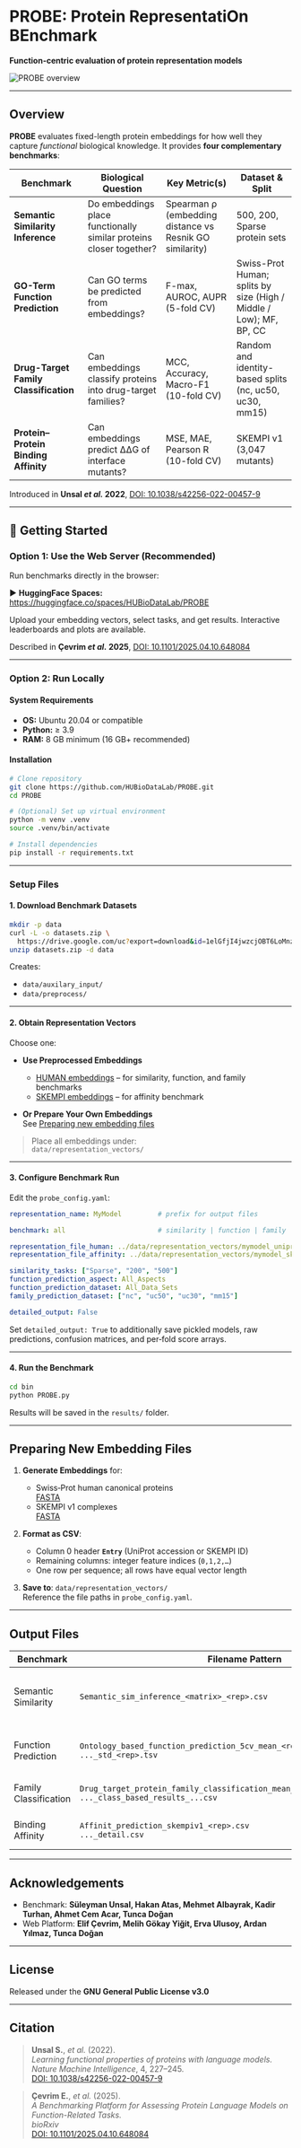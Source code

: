 # PROBE: Protein RepresentatiOn BEnchmark

**Function-centric evaluation of protein representation models**

![PROBE overview](PROBE_workflow_figure.jpg)

---

## Overview

**PROBE** evaluates fixed-length protein embeddings for how well they capture *functional* biological knowledge. It provides **four complementary benchmarks**:

| Benchmark | Biological Question | Key Metric(s) | Dataset & Split |
|-----------|---------------------|----------------|------------------|
| **Semantic Similarity Inference** | Do embeddings place functionally similar proteins closer together? | Spearman ρ (embedding distance vs Resnik GO similarity) | 500, 200, Sparse protein sets |
| **GO-Term Function Prediction** | Can GO terms be predicted from embeddings? | F-max, AUROC, AUPR (5-fold CV) | Swiss-Prot Human; splits by size (High / Middle / Low); MF, BP, CC |
| **Drug-Target Family Classification** | Can embeddings classify proteins into drug-target families? | MCC, Accuracy, Macro-F1 (10-fold CV) | Random and identity-based splits (nc, uc50, uc30, mm15) |
| **Protein–Protein Binding Affinity** | Can embeddings predict ΔΔG of interface mutants? | MSE, MAE, Pearson R (10-fold CV) | SKEMPI v1 (3,047 mutants) |

Introduced in **Unsal *et al.* 2022**, [DOI: 10.1038/s42256-022-00457-9](https://doi.org/10.1038/s42256-022-00457-9)

---

## 🔧 Getting Started

### Option 1: Use the Web Server (Recommended)

Run benchmarks directly in the browser:

▶️ **HuggingFace Spaces:**  
<https://huggingface.co/spaces/HUBioDataLab/PROBE>

Upload your embedding vectors, select tasks, and get results. Interactive leaderboards and plots are available.

Described in **Çevrim *et al.* 2025**, [DOI: 10.1101/2025.04.10.648084](https://doi.org/10.1101/2025.04.10.648084)

---

### Option 2: Run Locally

#### System Requirements

- **OS:** Ubuntu 20.04 or compatible
- **Python:** ≥ 3.9
- **RAM:** 8 GB minimum (16 GB+ recommended)

#### Installation

```bash
# Clone repository
git clone https://github.com/HUBioDataLab/PROBE.git
cd PROBE

# (Optional) Set up virtual environment
python -m venv .venv
source .venv/bin/activate

# Install dependencies
pip install -r requirements.txt
```

---

### Setup Files

#### 1. Download Benchmark Datasets

```bash
mkdir -p data
curl -L -o datasets.zip \
  https://drive.google.com/uc?export=download&id=1elGfjI4jwzcjOBT6LoMnz-7DtdwPFV6i
unzip datasets.zip -d data
```

Creates:

- `data/auxilary_input/`
- `data/preprocess/`

---

#### 2. Obtain Representation Vectors

Choose one:

- **Use Preprocessed Embeddings**
  - [HUMAN embeddings](https://drive.google.com/drive/folders/1WmYyaBhOYtI4Hzbsg2sTQHRN6LVrYFhw) – for similarity, function, and family benchmarks
  - [SKEMPI embeddings](https://drive.google.com/drive/folders/18sVmR0Xx_QfmjeqCPxz3gS5DS09FqS_T) – for affinity benchmark

- **Or Prepare Your Own Embeddings**  
  See [Preparing new embedding files](#-preparing-new-embedding-files)

> Place all embeddings under:  
> `data/representation_vectors/`

---

#### 3. Configure Benchmark Run

Edit the `probe_config.yaml`:

```yaml
representation_name: MyModel         # prefix for output files

benchmark: all                       # similarity | function | family | affinity | all

representation_file_human: ../data/representation_vectors/mymodel_uniprot_human.csv
representation_file_affinity: ../data/representation_vectors/mymodel_skempi.csv

similarity_tasks: ["Sparse", "200", "500"]
function_prediction_aspect: All_Aspects
function_prediction_dataset: All_Data_Sets
family_prediction_dataset: ["nc", "uc50", "uc30", "mm15"]

detailed_output: False
```

Set `detailed_output: True` to additionally save pickled models, raw predictions, confusion matrices, and per‑fold score arrays.

---

#### 4. Run the Benchmark

```bash
cd bin
python PROBE.py
```

Results will be saved in the `results/` folder.

---

## Preparing New Embedding Files

1. **Generate Embeddings** for:
   - Swiss‑Prot human canonical proteins  
     [FASTA](https://drive.google.com/uc?export=download&id=1wXF2lmj4ZTahMrl66QpYM2TvHmbcIL6b)
   - SKEMPI v1 complexes  
     [FASTA](https://drive.google.com/uc?export=download&id=1m5jssC0RMsiFT_w-Ykh629Pw_An3PInI)

2. **Format as CSV**:
   * Column 0 header **`Entry`** (UniProt accession or SKEMPI ID)  
   * Remaining columns: integer feature indices (`0,1,2,…`)  
   * One row per sequence; all rows have equal vector length

3. **Save to**: `data/representation_vectors/`  
   Reference the file paths in `probe_config.yaml`.

---

## Output Files

| Benchmark | Filename Pattern | Contents |
|-----------|------------------|----------|
| Semantic Similarity | `Semantic_sim_inference_<matrix>_<rep>.csv` | Spearman correlations for 500, 200, Sparse |
| Function Prediction | `Ontology_based_function_prediction_5cv_mean_<rep>.tsv`<br>`..._std_<rep>.tsv` | Mean ± SD of F-max, AUROC, AUPR |
| Family Classification | `Drug_target_protein_family_classification_mean_results_<split>_<rep>.csv`<br>`..._class_based_results_...csv` | Overall + per-family metrics |
| Binding Affinity | `Affinit_prediction_skempiv1_<rep>.csv`<br>`..._detail.csv` | MSE, MAE, Pearson R, per fold |

---

## Acknowledgements

- Benchmark: **Süleyman Unsal, Hakan Atas, Mehmet Albayrak, Kadir Turhan, Ahmet Cem Acar, Tunca Doğan**
- Web Platform: **Elif Çevrim, Melih Gökay Yiğit, Erva Ulusoy, Ardan Yılmaz, Tunca Doğan**

---

## License

Released under the **GNU General Public License v3.0**

---

## Citation

> **Unsal S.**, *et al.* (2022).  
> *Learning functional properties of proteins with language models.*  
> *Nature Machine Intelligence*, 4, 227–245.  
> [DOI: 10.1038/s42256-022-00457-9](https://doi.org/10.1038/s42256-022-00457-9)

> **Çevrim E.**, *et al.* (2025).  
> *A Benchmarking Platform for Assessing Protein Language Models on Function-Related Tasks.*  
> *bioRxiv*  
> [DOI: 10.1101/2025.04.10.648084](https://doi.org/10.1101/2025.04.10.648084)
